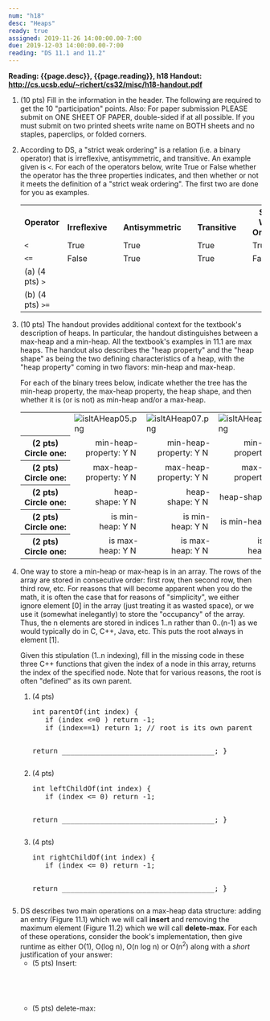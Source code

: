 ```yaml
---
num: "h18"
desc: "Heaps"
ready: true
assigned: 2019-11-26 14:00:00.00-7:00
due: 2019-12-03 14:00:00.00-7:00
reading: "DS 11.1 and 11.2"
---
```


<b>Reading: {{page.desc}}, {{page.reading}}, h18 Handout: <http://cs.ucsb.edu/~richert/cs32/misc/h18-handout.pdf>
</b>

<ol start="1">

<li>(10 pts) Fill in the information in the header. The following are required to get the 10 "participation" points. Also: For paper submission PLEASE submit on ONE SHEET OF PAPER, double-sided if at all possible. If you must submit on two printed sheets write name on BOTH sheets and no staples, paperclips, or folded corners.
 </li>
<p></p>
<li> According to DS, a "strict weak ordering" is a relation (i.e. a binary operator) that is irreflexive, antisymmetric, and transitive. An example given is <code>&lt;</code>. For each of the operators below, write True or False whether the operator has the three properties indicates, and then whether or not it meets the definition of a "strict weak ordering". The first two are done for you as examples.

<table>
<tr>
<th style="font-size:100%"> Operator
</th>
<th> &emsp;Irreflexive&emsp;
</th>
<th> &emsp;Antisymmetric&emsp;
</th>
<th> &emsp;Transitive&emsp;
</th>
<th> Strict Weak Ordering
</th></tr>
<tr>
<td style="line-height: 100%"> <code>&lt;</code>
</td>
<td> <span class="handwriting">True</span>
</td>
<td> <span class="handwriting">True</span>
</td>
<td> <span class="handwriting">True</span>
</td>
<td> <span class="handwriting">True</span>
</td></tr>
<tr>
<td style="line-height: 100%"> <code>&lt;=</code>
</td>
<td> <span class="handwriting">False</span>
</td>
<td> <span class="handwriting">True</span>
</td>
<td> <span class="handwriting">True</span>
</td>
<td> <span class="handwriting">False</span>
</td></tr>
<tr>
<td> (a) (4 pts) <code>&gt;</code>
</td>
<td style="line-height: 100%"> &#160;
</td>
<td style="line-height: 100%"> &#160;
</td>
<td style="line-height: 100%"> &#160;
</td>
<td style="line-height: 100%"> &#160;
</td></tr>
<tr>
<td> (b) (4 pts) <code>&gt;=</code>
</td>
<td style="line-height: 100%"> &#160;
</td>
<td style="line-height: 100%"> &#160;
</td>
<td style="line-height: 100%"> &#160;
</td>
<td style="line-height: 100%"> &#160;
</td></tr>
</table>
</li>
<p></p>
<li> (10 pts) The handout provides additional context for the textbook's description of heaps. In particular, the handout distinguishes between a max-heap and a min-heap. All the textbook's examples in 11.1 are max heaps. The handout also describes the "heap property" and the "heap shape" as being the two defining characteristics of a heap, with the "heap property" coming in two flavors: min-heap and max-heap.

For each of the binary trees below, indicate whether the tree has the min-heap property, the max-heap property, the heap shape, and then whether it is (or is not) as min-heap and/or a max-heap.    

<table>
<tr>
<td> &#160;
</td>
<td> <img src="https://sites.cs.ucsb.edu/~richert/cs32/misc/isItAHeap05.png" alt="isItAHeap05.png" />
</td>
<td> <img src="https://sites.cs.ucsb.edu/~richert/cs32/misc/isItAHeap07.png" alt="isItAHeap07.png" />
</td>
<td> <img src="https://sites.cs.ucsb.edu/~richert/cs32/misc/isItAHeap05a.png" alt="isItAHeap05a.png" />
</td></tr>
<tr>
<th> (2&#160;pts) Circle&#160;one:
</th>
<td style="text-align:right"> <span class="narrow">min-heap-property:</span>&#160;Y&#160;N&#160;
</td>
<td style="text-align:right"> <span class="narrow">min-heap-property:</span>&#160;Y&#160;N&#160;
</td>
<td style="text-align:right"> <span class="narrow">min-heap-property:</span>&#160;Y&#160;N&#160;
</td></tr>
<tr>
<th> (2&#160;pts) Circle&#160;one:
</th>
<td style="text-align:right"> <span class="narrow">max-heap-property:</span>&#160;Y&#160;N&#160;
</td>
<td style="text-align:right"> <span class="narrow">max-heap-property:</span>&#160;Y&#160;N&#160;
</td>
<td style="text-align:right"> <span class="narrow">max-heap-property:</span>&#160;Y&#160;N&#160;
</td></tr>
<tr>
<th> (2&#160;pts) Circle&#160;one:
</th>
<td style="text-align:right">  <span class="narrow">heap-shape:</span>&#160;Y&#160;N&#160;
</td>
<td style="text-align:right">  <span class="narrow">heap-shape:</span>&#160;Y&#160;N&#160;
</td>
<td style="text-align:right">  <span class="narrow">heap-shape:</span>&#160;Y&#160;N&#160;
</td></tr>
<tr>
<th> (2&#160;pts) Circle&#160;one:
</th>
<td style="text-align:right">  <span class="narrow">is min-heap:</span>&#160;Y&#160;N&#160;
</td>
<td style="text-align:right">  <span class="narrow">is min-heap:</span>&#160;Y&#160;N&#160;
</td>
<td style="text-align:right">  <span class="narrow">is min-heap:</span>&#160;Y&#160;N&#160;
</td></tr>
<tr>
<th> (2&#160;pts) Circle&#160;one:
</th>
<td style="text-align:right">  <span class="narrow">is max-heap:</span>&#160;Y&#160;N&#160;
</td>
<td style="text-align:right"> <span class="narrow">is max-heap:</span>&#160;Y&#160;N&#160;
</td>
<td style="text-align:right"> <span class="narrow">is max-heap:</span>&#160;Y&#160;N&#160;
</td></tr></table>
</li>

<div class="pagebreak"></div>

<li> One way to store a min-heap or max-heap is in an array. The rows of the array are stored in consecutive order: first row, then second row, then third row, etc. For reasons that will become apparent when you do the math, it is often the case that for reasons of "simplicity", we either ignore element [0] in the array (just treating it as wasted space), or we use it (somewhat inelegantly) to store the "occupancy" of the array. Thus, the n elements are stored in indices 1..n rather than 0..(n-1) as we would typically do in C, C++, Java, etc. This puts the root always in element [1].

Given this stipulation (1..n indexing), fill in the missing code in these three C++ functions that given the index of a node in this array, returns the index of the specified node. Note that for various reasons, the root is often "defined" as its own parent.

<ol>
  <li> (4 pts)
  	<pre>
int parentOf(int index) {
   if (index &lt;=0 ) return -1;
   if (index==1) return 1; // root is its own parent

   return ____________________________________;
}
	</pre>
  </li>
  <li> (4 pts) 
	<pre>
int leftChildOf(int index) {
   if (index &lt;= 0) return -1;

   return ____________________________________;
}
	</pre>
  </li>
  <li> (4 pts)
	<pre>
int rightChildOf(int index) {
   if (index &lt;= 0) return -1;

   return ____________________________________;
}
	</pre>
  </li>
</ol>

<li> DS describes two main operations on a max-heap data structure: adding an entry (Figure 11.1) which we will call <b>insert</b> and removing the maximum element (Figure 11.2) which we will call <b>delete-max</b>.  For each of these operations, consider the book's implementation, then give runtime as either O(1), O(log&#160;n), O(n&#160;log&#160;n) or O(n<sup>2</sup>) along with a <em>short</em> justification of your answer:
 <ul>
   <li> (5 pts) Insert: <div style="margin-top:4em;">&#160;</div> </li>
   <li> (5 pts) delete-max: <div style="margin-top:4em;">&#160;</div> </li>
 </ul>
</li>
